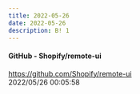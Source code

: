 ```yaml
---
title: 2022-05-26
date: 2022-05-26
description: B! 1
---
```


#### GitHub - Shopify/remote-ui
https://github.com/Shopify/remote-ui<br>
2022/05/26 00:05:58<br>


